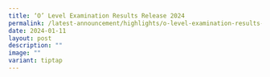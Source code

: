 ```yaml
---
title: ‘O’ Level Examination Results Release 2024
permalink: /latest-announcement/highlights/o-level-examination-results-release-2024/
date: 2024-01-11
layout: post
description: ""
image: ""
variant: tiptap
---
```

